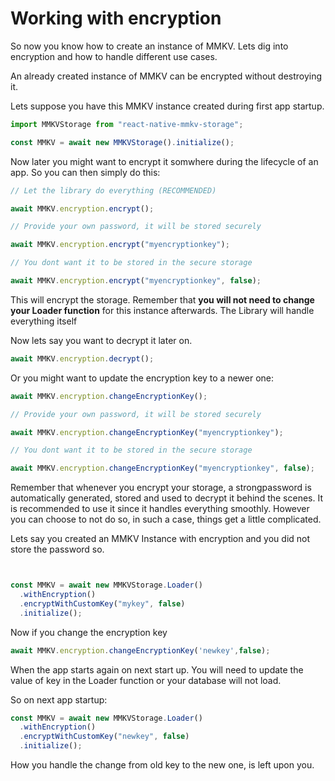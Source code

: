 # Working with encryption

So now you know how to create an instance of MMKV. Lets dig into encryption and how to handle different use cases.

An already created instance of MMKV can be encrypted without destroying it.

Lets suppose you have this MMKV instance created during first app startup.

```js
import MMKVStorage from "react-native-mmkv-storage";

const MMKV = await new MMKVStorage().initialize();
```

Now later you might want to encrypt it somwhere during the lifecycle of an app. So you can then simply do this:

```js
// Let the library do everything (RECOMMENDED)

await MMKV.encryption.encrypt();

// Provide your own password, it will be stored securely

await MMKV.encryption.encrypt("myencryptionkey");

// You dont want it to be stored in the secure storage

await MMKV.encryption.encrypt("myencryptionkey", false);
```

This will encrypt the storage. Remember that **you will not need to change your Loader function** for this instance afterwards. The Library will handle everything itself

Now lets say you want to decrypt it later on.

```js
await MMKV.encryption.decrypt();
```

Or you might want to update the encryption key to a newer one:

```js
await MMKV.encryption.changeEncryptionKey();

// Provide your own password, it will be stored securely

await MMKV.encryption.changeEncryptionKey("myencryptionkey");

// You dont want it to be stored in the secure storage

await MMKV.encryption.changeEncryptionKey("myencryptionkey", false);
```

Remember that whenever you encrypt your storage, a strongpassword is automatically generated, stored and used to decrypt it behind the scenes. It is recommended to use it since it handles everything smoothly. However you can choose to not do so, in such a case, things get a little complicated.


Lets say you created an MMKV Instance with encryption and you did not store the password so.
```js


const MMKV = await new MMKVStorage.Loader()
  .withEncryption()
  .encryptWithCustomKey("mykey", false)
  .initialize();


```

Now if you change the encryption key 


```js
await MMKV.encryption.changeEncryptionKey('newkey',false);
```
When the app starts again on  next start up. You will need to update the value of key in the Loader function or your database will not load. 

So on next app startup:
```js
const MMKV = await new MMKVStorage.Loader()
  .withEncryption()
  .encryptWithCustomKey("newkey", false)
  .initialize();
```

How you handle the change from old key to the new one, is left upon you.
